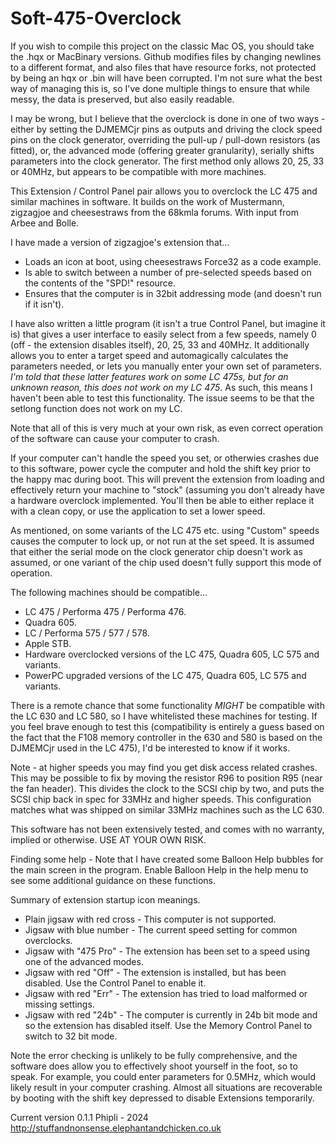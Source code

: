 # Soft-475-Overclock
If you wish to compile this project on the classic Mac OS, you should take the .hqx or MacBinary versions. Github modifies files by changing newlines to a different format, and also files that have resource forks, not protected by being an hqx or .bin will have been corrupted. I'm not sure what the best way of managing this is, so I've done multiple things to ensure that while messy, the data is preserved, but also easily readable.

I may be wrong, but I believe that the overclock is done in one of two ways - either by setting the DJMEMCjr pins as outputs and driving the clock speed pins on the clock generator, overriding the pull-up / pull-down resistors (as fitted), or, the advanced mode (offering greater granularity), serially shifts parameters into the clock generator. The first method only allows 20, 25, 33 or 40MHz, but appears to be compatible with more machines.

This Extension / Control Panel pair allows you to overclock the LC 475 and similar machines in software. It builds on the work of Mustermann, zigzagjoe and cheesestraws from the 68kmla forums. With input from Arbee and Bolle.

I have made a version of zigzagjoe's extension that...
- Loads an icon at boot, using cheesestraws Force32 as a code example.
- Is able to switch between a number of pre-selected speeds based on the contents of the "SPD!" resource.
- Ensures that the computer is in 32bit addressing mode (and doesn't run if it isn't).

I have also written a little program (it isn't a true Control Panel, but imagine it is) that gives a user interface to easily select from a few speeds, namely 0 (off - the extension disables itself), 20, 25, 33 and 40MHz. It additionally allows you to enter a target speed and automagically calculates the parameters needed, or lets you manually enter your own set of parameters. *I'm told that these latter features work on some LC 475s, but for an unknown reason, this does not work on my LC 475*. As such, this means I haven't been able to test this functionality. The issue seems to be that the setlong function does not work on my LC.

Note that all of this is very much at your own risk, as even correct operation of the software can cause your computer to crash.

If your computer can't handle the speed you set, or otherwies crashes due to this software, power cycle the computer and hold the shift key prior to the happy mac during boot. This will prevent the extension from loading and effectively return your machine to "stock" (assuming you don't already have a hardware overclock implemented. You'll then be able to either replace it with a clean copy, or use the application to set a lower speed.

As mentioned, on some variants of the LC 475 etc. using "Custom" speeds causes the computer to lock up, or not run at the set speed. It is assumed that either the serial mode on the clock generator chip doesn't work as assumed, or one variant of the chip used doesn't fully support this mode of operation.

The following machines should be compatible...
- LC 475 / Performa 475 / Performa 476.
- Quadra 605.
- LC / Performa 575 / 577  / 578.
- Apple STB.
- Hardware overclocked versions of the LC 475, Quadra 605, LC 575 and variants.
- PowerPC upgraded versions of the LC 475, Quadra 605, LC 575 and variants.

There is a remote chance that some functionality *MIGHT* be compatible with the LC 630 and LC 580, so I have whitelisted these machines for testing. If you feel brave enough to test this (compatibility is entirely a guess based on the fact that the F108 memory controller in the 630 and 580 is based on the DJMEMCjr used in the LC 475), I'd be interested to know if it works.

Note - at higher speeds you may find you get disk access related crashes. This may be possible to fix by moving the resistor R96 to position R95 (near the fan header). This divides the clock to the SCSI chip by two, and puts the SCSI chip back in spec for 33MHz and higher speeds. This configuration matches what was shipped on similar 33MHz machines such as the LC 630.

This software has not been extensively tested, and comes with no warranty, implied or otherwise. USE AT YOUR OWN RISK.

Finding some help - Note that I have created some Balloon Help bubbles for the main screen in the program. Enable Balloon Help in the help menu to see some additional guidance on these functions.

Summary of extension startup icon meanings.

- Plain jigsaw with red cross - This computer is not supported.
- Jigsaw with blue number - The current speed setting for common overclocks.
- Jigsaw with "475 Pro" - The extension has been set to a speed using one of the advanced modes.
- Jigsaw with red "Off" - The extension is installed, but has been disabled. Use the Control Panel to enable it.
- Jigsaw with red "Err" - The extension has tried to load malformed or missing settings.
- Jigsaw with red "24b" - The computer is currently in 24b bit mode and so the extension has disabled itself. Use the Memory Control Panel to switch to 32 bit mode.

Note the error checking is unlikely to be fully comprehensive, and the software does allow you to effectively shoot yourself in the foot, so to speak. For example, you could enter parameters for 0.5MHz, which would likely result in your computer crashing. Almost all situations are recoverable by booting with the shift key depressed to disable Extensions temporarily.

Current version 0.1.1
Phipli - 2024
http://stuffandnonsense.elephantandchicken.co.uk

